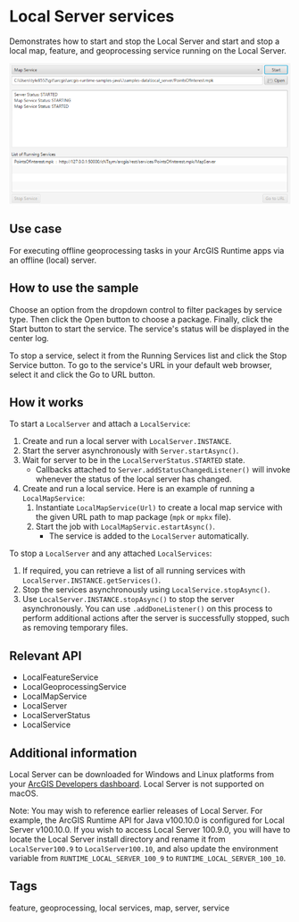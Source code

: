 # Local Server services

Demonstrates how to start and stop the Local Server and start and stop a local map, feature, and geoprocessing service running on the Local Server.

![Image of local server services](LocalServerServices.png)

## Use case

For executing offline geoprocessing tasks in your ArcGIS Runtime apps via an offline (local) server.

## How to use the sample

Choose an option from the dropdown control to filter packages by service type. Then click the Open button to choose a package. Finally, click the Start button to start the service. The service's status will be displayed in the center log.

To stop a service, select it from the Running Services list and click the Stop Service button. To go to the service's URL in your default web browser, select it and click the Go to URL button.

## How it works

To start a `LocalServer` and attach a `LocalService`:

1. Create and run a local server with `LocalServer.INSTANCE`.
2. Start the server asynchronously with `Server.startAsync()`.
3. Wait for server to be in the  `LocalServerStatus.STARTED` state.
    * Callbacks attached to `Server.addStatusChangedListener()` will invoke whenever the status of the local server has changed.
4. Create and run a local service. Here is an example of running a `LocalMapService`:
    1. Instantiate `LocalMapService(Url)` to create a local map service with the given URL path to map package (`mpk` or `mpkx` file).
    2. Start the job with `LocalMapServic.estartAsync()`.
        * The service is added to the `LocalServer` automatically.

To stop a `LocalServer` and any attached `LocalServices`:

1. If required, you can retrieve a list of all running services with `LocalServer.INSTANCE.getServices()`.
2. Stop the services asynchronously using `LocalService.stopAsync()`.
3. Use `LocalServer.INSTANCE.stopAsync()` to stop the server asynchronously. You can use `.addDoneListener()` on this process to perform additional actions after the server is successfully stopped, such as removing temporary files.

## Relevant API

* LocalFeatureService
* LocalGeoprocessingService
* LocalMapService
* LocalServer
* LocalServerStatus
* LocalService

## Additional information

Local Server can be downloaded for Windows and Linux platforms from your [ArcGIS Developers dashboard](https://developers.arcgis.com/java/local-server/install-local-server/). Local Server is not supported on macOS.

Note: You may wish to reference earlier releases of Local Server. For example, the ArcGIS Runtime API for Java v100.10.0 is configured for Local Server v100.10.0. If you wish to access Local Server 100.9.0, you will have to locate the Local Server install directory and rename it from `LocalServer100.9` to `LocalServer100.10`, and also update the environment variable from `RUNTIME_LOCAL_SERVER_100_9` to `RUNTIME_LOCAL_SERVER_100_10`.

## Tags

feature, geoprocessing, local services, map, server, service
